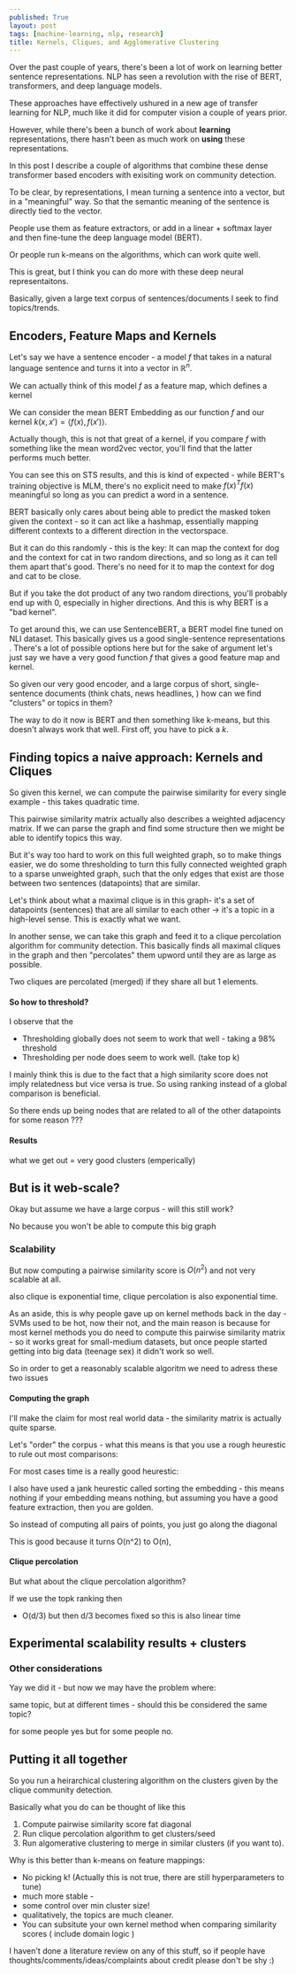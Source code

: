 ```yaml
---
published: True
layout: post
tags: [machine-learning, nlp, research]
title: Kernels, Cliques, and Agglomerative Clustering
---
```





Over the past couple of years, there's been a lot of work on learning better sentence representations. NLP has seen a revolution with the rise of BERT, transformers, and deep language models. 

These approaches have effectively ushured in a new age of transfer learning for NLP, much like it did for computer vision a couple of years prior. 

However, while there's been a bunch of work about **learning** representations, there hasn't been as much work on **using** these representations. 

In this post I describe a couple of algorithms that combine these dense transformer based encoders with exisiting work on community detection. 

<!--more-->

To be clear, by representations, I mean turning a sentence into a vector, but in a "meaningful" way. So that the semantic meaning of the sentence is directly tied to the vector. 

People use them as feature extractors, or add in a linear + softmax layer and then fine-tune the deep language model (BERT). 

Or people run k-means on the algorithms, which can work quite well. 

This is great, but I think you can do more with these deep neural representaitons.


Basically, given a large text corpus of sentences/documents I seek to find topics/trends. 

## Encoders, Feature Maps and Kernels 

Let's say we have a sentence encoder - a model $f$ that takes in a natural language sentence and turns it into a vector in $\mathbb{R}^n$. 

We can actually think of this model $f$ as a feature map, which defines a kernel

We can consider the mean BERT Embedding as our function $f$ and our kernel $k(x, x') = \langle f(x), f(x') \rangle$. 

Actually though, this is not that great of a kernel, if you compare $f$ with something like the mean word2vec vector, you'll find that the latter performs much better. 

You can see this on STS results, and this is kind of expected - while BERT's training objective is MLM, there's no explicit need to make $f(x)^Tf(x)$ meaningful so long as you can predict a word in a sentence. 

BERT basically only cares about being able to predict the masked token given the context - so it can act like a hashmap, essentially mapping different contexts to a different direction in the vectorspace. 

But it can do this randomly - this is the key: It can map the context for dog and the context for cat in two random directions, and so long as it can tell them apart that's good. There's no need for it to map the context for dog and cat to be close. 

But if you take the dot product of any two random directions, you'll probably end up with 0, especially in higher directions. And this is why BERT is a "bad kernel". 

To get around this, we can use SentenceBERT, a BERT model fine tuned on NLI dataset. This basically gives us a good single-sentence representations . There's a lot of possible options here but for the sake of argument let's just say we have a very good function $f$ that gives a good feature map and kernel. 

So given our very good encoder, and a large corpus of short, single-sentence documents (think chats, news headlines, ) how can we find "clusters" or topics in them?

The way to do it now is BERT and then something like k-means, but this doesn't always work that well. First off, you have to pick a $k$. 

## Finding topics a naive approach: Kernels and Cliques

So given this kernel, we can compute the pairwise similarity for every single example - this takes quadratic time. 

This pairwise similarity matrix actually also describes a weighted adjacency matrix. If we can parse the graph and find some structure then we might be able to identify topics this way. 

But it's way too hard to work on this full weighted graph, so to make things easier, we do some thresholding to turn this fully connected weighted graph to a sparse unweighted graph, such that the only edges that exist are those between two sentences (datapoints) that are similar. 

Let's think about what a maximal clique is in this graph- it's a set of datapoints (sentences) that are all similar to each other -> it's a topic in a high-level sense. This is exactly what we want.

In another sense, we can take this graph and feed it to a clique percolation algorithm for community detection. This basically finds all maximal cliques in the graph and then "percolates" them upword until they are as large as possible. 

Two cliques are percolated (merged) if they share all but 1 elements. 

#### So how to threshold?

I observe that the 

- Thresholding globally does not seem to work that well - taking a 98% threshold
- Thresholding per node does seem to work well.  (take top k)

I mainly think this is due to the fact that a high similarity score does not imply relatedness but vice versa is true. So using ranking instead of a global comparison is beneficial. 

So there ends up being nodes that are related to all of the other datapoints for some reason ???

#### Results

what we get out = very good clusters (emperically)

## But is it web-scale?

Okay but assume we have a large corpus - will this still work?

No because you won't be able to compute this big graph

### Scalability

But now computing a pairwise similarity score is $O(n^2)$ and not very scalable at all. 

also clique is exponential time, clique percolation is also exponential time. 


As an aside, this is why people gave up on kernel methods back in the day - SVMs used to be hot, now their not, and the main reason is because for most kernel methods you do need to compute this pairwise similarity matrix - so it works great for small-medium datasets, but once people started getting into big data (teenage sex) it didn't work so well. 


So in order to get a reasonably scalable algoritm we need to adress these two issues

#### Computing the graph

I'll make the claim for most real world data - the similarity matrix is actually quite sparse. 

Let's "order" the corpus - what this means is that you use a rough heurestic to rule out most comparisons:

For most cases time is a really good heurestic:

I also have used a jank heurestic called sorting the embedding - this means nothing if your embedding means nothing, but assuming you have a good feature extraction, then you are golden. 

So instead of computing all pairs of points, you just go along the diagonal

This is good because it turns O(n^2) to O(n), 

#### Clique percolation

But what about the clique percolation algorithm?

If we use the topk ranking then 

- O(d/3) but then d/3 becomes fixed so this is also linear time

## Experimental scalability results + clusters

### Other considerations
Yay we did it - but now we may have the problem where:

same topic, but at different times - should this be considered the same topic? 

for some people yes but for some people no. 

## Putting it all together

So you run a heirarchical clustering algorithm on the clusters given by the clique community detection.

Basically what you do can be thought of like this

1. Compute pairwise similarity score fat diagonal
2. Run clique percolation algorithm to get clusters/seed
3. Run algomerative clustering to merge in similar clusters (if you want to).


Why is this better than k-means on feature mappings: 
- No picking k! (Actually this is not true, there are still hyperparameters to tune)
- much more stable - 
- some control over min cluster size!
- qualitatively, the topics are much cleaner. 
- You can subsitute your own kernel method when comparing similarity scores ( include domain logic )

I haven't done a literature review on any of this stuff, so if people have thoughts/comments/ideas/complaints about credit please don't be shy :) 

